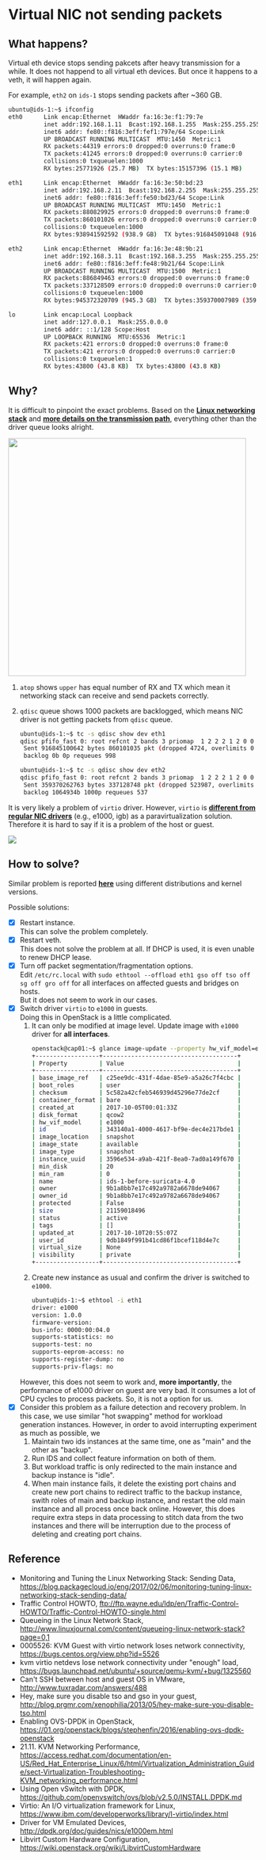 # Virtual NIC not sending packets

## What happens?
Virtual eth device stops sending pakcets after heavy transmission for a while. It does not happend to all virtual eth devices. But once it happens to a veth, it will happen again.

For example, ```eth2``` on ```ids-1``` stops sending packets after ~360 GB.

```bash
ubuntu@ids-1:~$ ifconfig
eth0      Link encap:Ethernet  HWaddr fa:16:3e:f1:79:7e
          inet addr:192.168.1.11  Bcast:192.168.1.255  Mask:255.255.255.0
          inet6 addr: fe80::f816:3eff:fef1:797e/64 Scope:Link
          UP BROADCAST RUNNING MULTICAST  MTU:1450  Metric:1
          RX packets:44319 errors:0 dropped:0 overruns:0 frame:0
          TX packets:41245 errors:0 dropped:0 overruns:0 carrier:0
          collisions:0 txqueuelen:1000
          RX bytes:25771926 (25.7 MB)  TX bytes:15157396 (15.1 MB)

eth1      Link encap:Ethernet  HWaddr fa:16:3e:50:bd:23
          inet addr:192.168.2.11  Bcast:192.168.2.255  Mask:255.255.255.0
          inet6 addr: fe80::f816:3eff:fe50:bd23/64 Scope:Link
          UP BROADCAST RUNNING MULTICAST  MTU:1450  Metric:1
          RX packets:880829925 errors:0 dropped:0 overruns:0 frame:0
          TX packets:860101026 errors:0 dropped:0 overruns:0 carrier:0
          collisions:0 txqueuelen:1000
          RX bytes:938941592592 (938.9 GB)  TX bytes:916845091048 (916.8 GB)

eth2      Link encap:Ethernet  HWaddr fa:16:3e:48:9b:21
          inet addr:192.168.3.11  Bcast:192.168.3.255  Mask:255.255.255.0
          inet6 addr: fe80::f816:3eff:fe48:9b21/64 Scope:Link
          UP BROADCAST RUNNING MULTICAST  MTU:1500  Metric:1
          RX packets:886849463 errors:0 dropped:0 overruns:0 frame:0
          TX packets:337128509 errors:0 dropped:0 overruns:0 carrier:0
          collisions:0 txqueuelen:1000
          RX bytes:945372320709 (945.3 GB)  TX bytes:359370007989 (359.3 GB)

lo        Link encap:Local Loopback
          inet addr:127.0.0.1  Mask:255.0.0.0
          inet6 addr: ::1/128 Scope:Host
          UP LOOPBACK RUNNING  MTU:65536  Metric:1
          RX packets:421 errors:0 dropped:0 overruns:0 frame:0
          TX packets:421 errors:0 dropped:0 overruns:0 carrier:0
          collisions:0 txqueuelen:1
          RX bytes:43800 (43.8 KB)  TX bytes:43800 (43.8 KB)
```

## Why?

It is difficult to pinpoint the exact problems. Based on the [**Linux networking stack**](https://blog.packagecloud.io/eng/2017/02/06/monitoring-tuning-linux-networking-stack-sending-data/) and [**more details on the transmission path**](https://www.coverfire.com/articles/queueing-in-the-linux-network-stack/), everything other than the driver queue looks alright.

<img src="https://www.coverfire.com/wp-content/uploads/2012/11/figure_4_v2.png" width="480">

1. ``atop`` shows ``upper`` has equal number of RX and TX which mean it networking stack can receive and send packets correctly.
2. ``qdisc`` queue shows 1000 packets are backlogged, which means NIC driver is not getting packets from ``qdisc`` queue.

    ```bash
    ubuntu@ids-1:~$ tc -s qdisc show dev eth1
    qdisc pfifo_fast 0: root refcnt 2 bands 3 priomap  1 2 2 2 1 2 0 0 1 1 1 1 1 1 1 1
     Sent 916845100642 bytes 860101035 pkt (dropped 4724, overlimits 0 requeues 998)
     backlog 0b 0p requeues 998

    ubuntu@ids-1:~$ tc -s qdisc show dev eth2
    qdisc pfifo_fast 0: root refcnt 2 bands 3 priomap  1 2 2 2 1 2 0 0 1 1 1 1 1 1 1 1
     Sent 359370262763 bytes 337128748 pkt (dropped 523987, overlimits 0 requeues 537)
     backlog 1064934b 1000p requeues 537
    ```

It is very likely a problem of ``virtio`` driver. However, ``virtio`` is [**different from regular NIC drivers**](https://www.ibm.com/developerworks/library/l-virtio/index.html) (e.g., e1000, igb) as a paravirtualization solution. Therefore it is hard to say if it is a problem of the host or guest.

<img src="https://www.ibm.com/developerworks/library/l-virtio/figure1.gif">

## How to solve?

Similar problem is reported [**here**](https://bugs.centos.org/view.php?id=5526) using different distributions and kernel versions. 

Possible solutions:
- [x] Restart instance.  
	This can solve the problem completely.
- [x] Restart veth.  
	This does not solve the problem at all. If DHCP is used, it is even unable to renew DHCP lease.
- [x] Turn off packet segmentation/fragmentation options.  
	Edit ``/etc/rc.local`` with ``sudo ethtool --offload eth1 gso off tso off sg off gro off`` for all interfaces on affected guests and bridges on hosts.  
    But it does not seem to work in our cases.
- [x] Switch driver ``virtio`` to ``e1000`` in guests.  
	Doing this in OpenStack is a little complicated.  
    1. It can only be modified at image level. Update image with ``e1000`` driver for **all interfaces**.
    	```bash
        openstack@cap01:~$ glance image-update --property hw_vif_model=e1000 343140a1-4000-4617-bf9e-dec4e217bde1
        +------------------+--------------------------------------+
        | Property         | Value                                |
        +------------------+--------------------------------------+
        | base_image_ref   | c25ee9dc-431f-4dae-85e9-a5a26c7f4cbc |
        | boot_roles       | user                                 |
        | checksum         | 5c582a42cfeb546939d45296e77de2cf     |
        | container_format | bare                                 |
        | created_at       | 2017-10-05T00:01:33Z                 |
        | disk_format      | qcow2                                |
        | hw_vif_model     | e1000                                |
        | id               | 343140a1-4000-4617-bf9e-dec4e217bde1 |
        | image_location   | snapshot                             |
        | image_state      | available                            |
        | image_type       | snapshot                             |
        | instance_uuid    | 3596e534-a9ab-421f-8ea0-7ad0a149f670 |
        | min_disk         | 20                                   |
        | min_ram          | 0                                    |
        | name             | ids-1-before-suricata-4.0            |
        | owner            | 9b1a8bb7e17c492a9782a6678de94067     |
        | owner_id         | 9b1a8bb7e17c492a9782a6678de94067     |
        | protected        | False                                |
        | size             | 21159018496                          |
        | status           | active                               |
        | tags             | []                                   |
        | updated_at       | 2017-10-10T20:55:07Z                 |
        | user_id          | 9db1849f991b41cd86f1bcef118d4e7c     |
        | virtual_size     | None                                 |
        | visibility       | private                              |
        +------------------+--------------------------------------+
        ```
	2. Create new instance as usual and confirm the driver is switched to ``e1000``.
		```bash
        ubuntu@ids-1:~$ ethtool -i eth1
        driver: e1000
        version: 1.0.0
        firmware-version:
        bus-info: 0000:00:04.0
        supports-statistics: no
        supports-test: no
        supports-eeprom-access: no
        supports-register-dump: no
        supports-priv-flags: no
        ```
	However, this does not seem to work and, **more importantly**, the performance of e1000 driver on guest are very bad. It consumes a lot of CPU cycles to process packets. So, it is not a option for us.  
- [x] Consider this problem as a failure detection and recovery problem. 
	In this case, we use similar "hot swapping" method for workload generation instances. However, in order to avoid interrupting experiment as much as possible, we 
    1. Maintain two ids instances at the same time, one as "main" and the other as "backup".
    2. Run IDS and collect feature information on both of them. 
    3. But workload traffic is only redirected to the main instance and backup instance is "idle".
    4. When main instance fails, it delete the existing port chains and create new port chains to redirect traffic to the backup instance, swith roles of main and backup instance, and restart the old main instance and all process once back online.
    However, this does require extra steps in data processing to stitch data from the two instances and there will be interruption due to the process of deleting and creating port chains.
    
## Reference
* Monitoring and Tuning the Linux Networking Stack: Sending Data, https://blog.packagecloud.io/eng/2017/02/06/monitoring-tuning-linux-networking-stack-sending-data/
* Traffic Control HOWTO, ftp://ftp.wayne.edu/ldp/en/Traffic-Control-HOWTO/Traffic-Control-HOWTO-single.html
* Queueing in the Linux Network Stack, http://www.linuxjournal.com/content/queueing-linux-network-stack?page=0,1
* 0005526: KVM Guest with virtio network loses network connectivity, https://bugs.centos.org/view.php?id=5526
* kvm virtio netdevs lose network connectivity under "enough" load, https://bugs.launchpad.net/ubuntu/+source/qemu-kvm/+bug/1325560
* Can't SSH between host and guest OS in VMware, http://www.tuxradar.com/answers/488
* Hey, make sure you disable tso and gso in your guest, http://blog.prgmr.com/xenophilia/2013/05/hey-make-sure-you-disable-tso.html
* Enabling OVS-DPDK in OpenStack, https://01.org/openstack/blogs/stephenfin/2016/enabling-ovs-dpdk-openstack
* 21.11. KVM Networking Performance, https://access.redhat.com/documentation/en-US/Red_Hat_Enterprise_Linux/6/html/Virtualization_Administration_Guide/sect-Virtualization-Troubleshooting-KVM_networking_performance.html
* Using Open vSwitch with DPDK, https://github.com/openvswitch/ovs/blob/v2.5.0/INSTALL.DPDK.md
* Virtio: An I/O virtualization framework for Linux, https://www.ibm.com/developerworks/library/l-virtio/index.html
* Driver for VM Emulated Devices, http://dpdk.org/doc/guides/nics/e1000em.html
* Libvirt Custom Hardware Configuration, https://wiki.openstack.org/wiki/LibvirtCustomHardware

